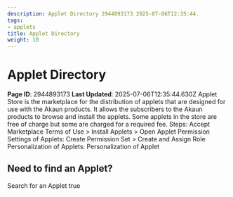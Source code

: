 ```yaml
---
description: Applet Directory 2944893173 2025-07-06T12:35:44.
tags:
- applets
title: Applet Directory
weight: 10
---
```


# Applet Directory
**Page ID**: 2944893173
**Last Updated**: 2025-07-06T12:35:44.630Z
Applet Store is the marketplace for the distribution of applets that are designed for use with the Akaun products. It allows the subscribers to the Akaun products to browse and install the applets. Some applets in the store are free of charge but some are charged for a required fee.
Steps: Accept Marketplace Terms of Use > Install Applets > Open Applet
Permission Settings of Applets: Create Permission Set > Create and Assign Role
Personalization of Applets: Personalization of Applet
##   Need to find an Applet?
Search for an Applet
true
